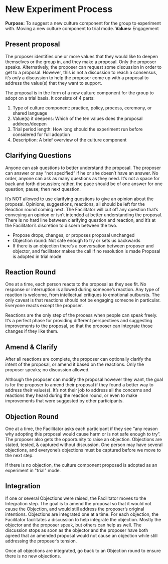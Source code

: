 # New Experiment Process

**Purpose:** To suggest a new culture component for the group to experiment with. Moving a new culture component to trial mode.
**Values:** Engagement

## Present proposal

The proposer identifies one or more values that they would like to deepen themselves or the group in, and they make a proposal. Only the proposer speaks. Alternatively, the proposer can request some discussion in order to get to a proposal. However, this is not a discussion to reach a consensus, it’s *only* a discussion to help the proposer come up with a proposal to address the value(s) that they want to support.

The proposal is in the form of a new culture component for the group to adopt on a trial basis. It consists of 4 parts:

1. Type of culture component: practice, policy, process, ceremony, or shared language
2. Value(s) it deepens: Which of the ten values does the proposal address/deepen
3. Trial period length: How long should the experiment run before considered for full adoption
4. Description: A brief overview of the culture component

## Clarifying Questions

Anyone can ask questions to better understand the proposal. The proposer can answer or say “not specified” if he or she doesn’t have an answer. No order, anyone can ask as many questions as they need. It’s not a space for back and forth discussion; rather, the pace should be of one answer for one question; pause; then next question.

It’s NOT allowed to use clarifying questions to give an opinion about the proposal. Opinions, suggestions, reactions, all should be left for the Reaction round coming next. The Facilitator will cut off any question that’s conveying an opinion or isn’t intended at better understanding the proposal. There is no hard line between clarifying question and reaction, and it’s at the Facilitator’s discretion to discern between the two.

- Propose drops, changes, or proposes proposal unchanged
- Objection round: Not safe enough to try or sets us backwards
- If there is an objection there’s a conversation between proposer and objector, and facilitator makes the call if no resolution is made
Proposal is adopted in trial mode

## Reaction Round

One at a time, each person reacts to the proposal as they see fit. No response or interruption is allowed during someone’s reaction. Any type of reaction is welcome, from intellectual critiques to emotional outbursts. The only caveat is that reactions should not be engaging someone in particular. Everyone reacts except the proposer.

Reactions are the only step of the process when people can speak freely. It’s a perfect phase for providing different perspectives and suggesting improvements to the proposal, so that the proposer can integrate those changes if they like them.

## Amend & Clarify

After all reactions are complete, the proposer can optionally clarify the intent of the proposal, or amend it based on the reactions. Only the proposer speaks; no discussion allowed.

Although the proposer can modify the proposal however they want, the goal is for the proposer to amend their proposal if they found a better way to address their value(s). It’s not their job to address all the concerns and reactions they heard during the reaction round, or even to make improvements that were suggested by other participants.

## Objection Round

One at a time, the Facilitator asks each participant if they see “any reason why adopting this proposal would cause harm or is not safe enough to try”. The proposer also gets the opportunity to raise an objection. Objections are stated, tested, & captured without discussion. One person may have several objections, and everyone’s objections must be captured before we move to the next step.

If there is no objection, the culture component proposed is adopted as an experiment in "trial" mode. 

## Integration

If one or several Objections were raised, the Facilitator moves to the Integration step. The goal is to amend the proposal so that it would not cause the Objection, and would still address the proposer’s original intentions. Objections are integrated one at a time. For each objection, the Facilitator facilitates a discussion to help integrate the objection. Mostly the objector and the proposer speak, but others can help as well. The discussion stops as soon as the objector and the proposer have both agreed that an amended proposal would not cause an objection while still addressing the proposer’s tension.

Once all objections are integrated, go back to an Objection round to ensure there is no new objections.
